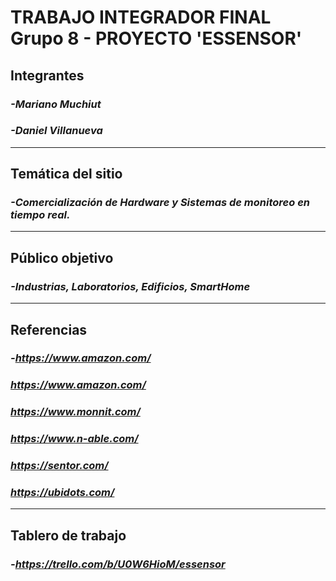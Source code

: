 # **TRABAJO INTEGRADOR FINAL Grupo 8 - PROYECTO 'ESSENSOR'**

## __Integrantes__
### _-Mariano Muchiut_
### _-Daniel Villanueva_
---  
## __Temática del sitio__
### _-Comercialización de Hardware y Sistemas de monitoreo en tiempo real._
---
## __Público objetivo__
### _-Industrias, Laboratorios, Edificios, SmartHome_
---
## __Referencias__
### _-https://www.amazon.com/_
### _https://www.amazon.com/_
### _https://www.monnit.com/_
### _https://www.n-able.com/_
### _https://sentor.com/_
### _https://ubidots.com/_
---
## __Tablero de trabajo__
### _-https://trello.com/b/U0W6HioM/essensor_
